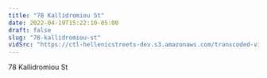 ```yaml
---
title: "78 Kallidromiou St"
date: 2022-04-19T15:22:10-05:00
draft: false
slug: "78-kallidromiou-st"
vidSrc: "https://ctl-hellenicstreets-dev.s3.amazonaws.com/transcoded-videos/78%20Kallidromiou%20St.%20%28Kountouriotou%20St.%29.mp4"
---
```


78 Kallidromiou St
